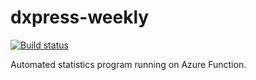 # dxpress-weekly
[![Build status](https://ci.appveyor.com/api/projects/status/github/DXPRESS-ECNU/dxpress-weekly?branch=master&svg=true)](https://ci.appveyor.com/project/qcmiao1998/dxpress-weekly)

Automated statistics program running on Azure Function.
